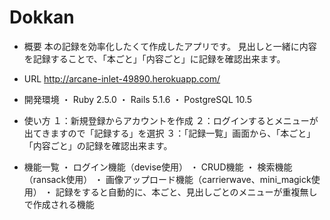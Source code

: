 # Dokkan

* 概要
本の記録を効率化したくて作成したアプリです。
見出しと一緒に内容を記録することで、「本ごと」「内容ごと」に記録を確認出来ます。

* URL
http://arcane-inlet-49890.herokuapp.com/

* 開発環境
・ Ruby 2.5.0
・ Rails 5.1.6
・ PostgreSQL 10.5

* 使い方
１：新規登録からアカウントを作成
２：ログインするとメニューが出てきますので「記録する」を選択
３：「記録一覧」画面から、「本ごと」「内容ごと」の記録を確認出来ます。

* 機能一覧
・ ログイン機能（devise使用）
・ CRUD機能
・ 検索機能（ransack使用）
・ 画像アップロード機能（carrierwave、mini_magick使用）
・ 記録をすると自動的に、本ごと、見出しごとのメニューが重複無しで作成される機能
